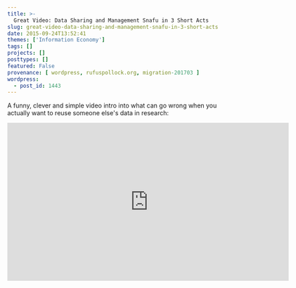```yaml
---
title: >-
  Great Video: Data Sharing and Management Snafu in 3 Short Acts
slug: great-video-data-sharing-and-management-snafu-in-3-short-acts
date: 2015-09-24T13:52:41
themes: ['Information Economy']
tags: []
projects: []
posttypes: []
featured: False
provenance: [ wordpress, rufuspollock.org, migration-201703 ]
wordpress:
  - post_id: 1443
---
```


A funny, clever and simple video intro into what can go wrong when you actually want to reuse someone else's data in research:

<iframe width="640" height="360" src="https://www.youtube.com/embed/N2zK3sAtr-4" frameborder="0" allowfullscreen></iframe>

